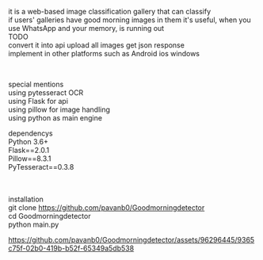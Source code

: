 it is a web-based image classification gallery that can classify </br>
if users' galleries have good morning images in them
it's useful, when you use WhatsApp and your memory, is running out </br>
TODO </br>
convert it into api upload all images get json response </br>
implement in other platforms such as Android ios windows

</br>

special mentions </br>
using pytesseract OCR</br>
using Flask for api </br>
using pillow for image handling</br>
using python as main engine </br>




dependencys  <br/>
Python 3.6+<br/>
Flask==2.0.1<br/>
Pillow==8.3.1<br/>
PyTesseract==0.3.8<br/>

<br/><br/>
installation<br/>
git clone https://github.com/pavanb0/Goodmorningdetector<br/>
cd Goodmorningdetector<br/>
python main.py <br/>


https://github.com/pavanb0/Goodmorningdetector/assets/96296445/9365c75f-02b0-419b-b52f-65349a5db538

